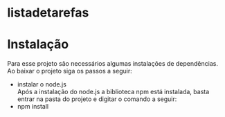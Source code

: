 # listadetarefas

# Instalação <br />
Para esse projeto são necessários algumas instalações de dependências. Ao baixar o projeto siga os passos a seguir: <br />

- instalar o node.js <br />
Após a instalação do node.js a biblioteca npm está instalada, basta entrar na pasta do projeto e digitar o comando a seguir: <br />
- npm install


